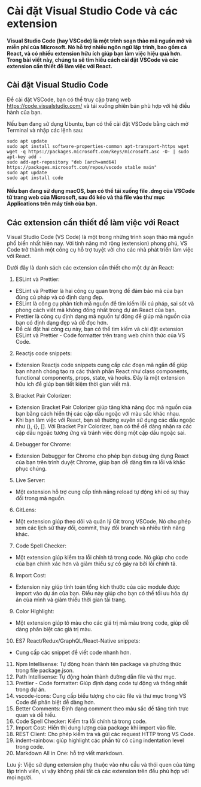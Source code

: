 # Cài đặt Visual Studio Code và các extension
#### Visual Studio Code (hay VSCode) là một trình soạn thảo mã nguồn mở và miễn phí của Microsoft. Nó hỗ trợ nhiều ngôn ngữ lập trình, bao gồm cả React, và có nhiều extension hữu ích giúp bạn làm việc hiệu quả hơn. Trong bài viết này, chúng ta sẽ tìm hiểu cách cài đặt VSCode và các extension cần thiết để làm việc với React.

## Cài đặt Visual Studio Code
Để cài đặt VSCode, bạn có thể truy cập trang web https://code.visualstudio.com/ và tải xuống phiên bản phù hợp với hệ điều hành của bạn.

Nếu bạn đang sử dụng Ubuntu, bạn có thể cài đặt VSCode bằng cách mở Terminal và nhập các lệnh sau:
````
sudo apt update
sudo apt install software-properties-common apt-transport-https wget
wget -q https://packages.microsoft.com/keys/microsoft.asc -O- | sudo apt-key add -
sudo add-apt-repository "deb [arch=amd64] https://packages.microsoft.com/repos/vscode stable main"
sudo apt update
sudo apt install code
````
#### Nếu bạn đang sử dụng macOS, bạn có thể tải xuống file .dmg của VSCode từ trang web của Microsoft, sau đó kéo và thả file vào thư mục Applications trên máy tính của bạn.

## Các extension cần thiết để làm việc với React

Visual Studio Code (VS Code) là một trong những trình soạn thảo mã nguồn phổ biến nhất hiện nay. Với tính năng mở rộng (extension) phong phú, VS Code trở thành một công cụ hỗ trợ tuyệt vời cho các nhà phát triển làm việc với React.

Dưới đây là danh sách các extension cần thiết cho một dự án React:

1. ESLint và Prettier:
- ESLint và Prettier là hai công cụ quan trọng để đảm bảo mã của bạn đúng cú pháp và có định dạng đẹp.
- ESLint là công cụ phân tích mã nguồn để tìm kiếm lỗi cú pháp, sai sót và phong cách viết mã không đồng nhất trong dự án React của bạn.
- Prettier là công cụ định dạng mã nguồn tự động để giúp mã nguồn của bạn có định dạng đẹp và dễ đọc hơn.
- Để cài đặt hai công cụ này, bạn có thể tìm kiếm và cài đặt extension ESLint và Prettier - Code formatter trên trang web chính thức của VS Code.
2. Reactjs code snippets:
- Extension Reactjs code snippets cung cấp các đoạn mã ngắn để giúp bạn nhanh chóng tạo ra các thành phần React như class components, functional components, props, state, và hooks. Đây là một extension hữu ích để giúp bạn tiết kiệm thời gian viết mã.
3. Bracket Pair Colorizer:
- Extension Bracket Pair Colorizer giúp tăng khả năng đọc mã nguồn của bạn bằng cách hiển thị các cặp dấu ngoặc với màu sắc khác nhau.
- Khi bạn làm việc với React, bạn sẽ thường xuyên sử dụng các dấu ngoặc như (), {}, []. Với Bracket Pair Colorizer, bạn có thể dễ dàng nhận ra các cặp dấu ngoặc tương ứng và tránh việc đóng một cặp dấu ngoặc sai.
4. Debugger for Chrome:
- Extension Debugger for Chrome cho phép bạn debug ứng dụng React của bạn trên trình duyệt Chrome, giúp bạn dễ dàng tìm ra lỗi và khắc phục chúng.
5. Live Server:
- Một extension hỗ trợ cung cấp tính năng reload tự động khi có sự thay đổi trong mã nguồn.
6. GitLens:
- Một extension giúp theo dõi và quản lý Git trong VSCode. Nó cho phép xem các lịch sử thay đổi, commit, thay đổi branch và nhiều tính năng khác.
7. Code Spell Checker: 
- Một extension giúp kiểm tra lỗi chính tả trong code. Nó giúp cho code của bạn chính xác hơn và giảm thiểu sự cố gây ra bởi lỗi chính tả.
8. Import Cost: 
- Extension này giúp tính toán tổng kích thước của các module được import vào dự án của bạn. Điều này giúp cho bạn có thể tối ưu hóa dự án của mình và giảm thiểu thời gian tải trang.
9. Color Highlight:
- Một extension giúp tô màu cho các giá trị mã màu trong code, giúp dễ dàng phân biệt các giá trị màu.
10. ES7 React/Redux/GraphQL/React-Native snippets: 
- Cung cấp các snippet để viết code nhanh hơn.
11. Npm Intellisense: Tự động hoàn thành tên package và phương thức trong file package.json.
12. Path Intellisense: Tự động hoàn thành đường dẫn file và thư mục.
13. Prettier - Code formatter: Giúp định dạng code tự động và thống nhất trong dự án.
14. vscode-icons: Cung cấp biểu tượng cho các file và thư mục trong VS Code để phân biệt dễ dàng hơn.
15. Better Comments: Định dạng comment theo màu sắc để tăng tính trực quan và dễ hiểu.
16. Code Spell Checker: Kiểm tra lỗi chính tả trong code.
17. Import Cost: Hiển thị dung lượng của package khi import vào file.
18. REST Client: Cho phép kiểm tra và gửi các request HTTP trong VS Code.
19. indent-rainbow: giúp highlight các phần tử có cùng indentation level trong code.
20. Markdown All in One: hỗ trợ viết markdown.

Lưu ý: Việc sử dụng extension phụ thuộc vào nhu cầu và thói quen của từng lập trình viên, vì vậy không phải tất cả các extension trên đều phù hợp với mọi người.
